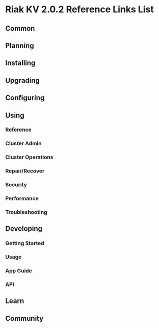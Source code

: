 
# Riak KV 2.0.2 Reference Links List


## Common

[downloads]: /riak/kv/2.0.2/downloads/
[install index]: /riak/kv/2.0.2/setup/installing
[upgrade index]: /riak/kv/2.0.2/upgrading
[plan index]: /riak/kv/2.0.2/planning
[config index]: /riak/2.0.2/using/configuring/
[config reference]: /riak/kv/2.0.2/configuring/reference/
[manage index]: /riak/kv/2.0.2/using/managing
[performance index]: /riak/kv/2.0.2/using/performance
[glossary vnode]: /riak/kv/2.0.2/learn/glossary/#vnode
[contact basho]: http://basho.com/contact/


## Planning

[plan index]: /riak/kv/2.0.2/setup/planning
[plan start]: /riak/kv/2.0.2/setup/planning/start
[plan backend]: /riak/kv/2.0.2/setup/planning/backend
[plan backend bitcask]: /riak/kv/2.0.2/setup/planning/backend/bitcask
[plan backend leveldb]: /riak/kv/2.0.2/setup/planning/backend/leveldb
[plan backend memory]: /riak/kv/2.0.2/setup/planning/backend/memory
[plan backend multi]: /riak/kv/2.0.2/setup/planning/backend/multi
[plan cluster capacity]: /riak/kv/2.0.2/setup/planning/cluster-capacity
[plan bitcask capacity]: /riak/kv/2.0.2/setup/planning/bitcask-capacity-calc
[plan best practices]: /riak/kv/2.0.2/setup/planning/best-practices
[plan future]: /riak/kv/2.0.2/setup/planning/future


## Installing

[install index]: /riak/kv/2.0.2/setup/installing
[install aws]: /riak/kv/2.0.2/setup/installing/amazon-web-services
[install debian & ubuntu]: /riak/kv/2.0.2/setup/installing/debian-ubuntu
[install freebsd]: /riak/kv/2.0.2/setup/installing/freebsd
[install mac osx]: /riak/kv/2.0.2/setup/installing/mac-osx
[install rhel & centos]: /riak/kv/2.0.2/setup/installing/rhel-centos
[install smartos]: /riak/kv/2.0.2/setup/installing/smartos
[install solaris]: /riak/kv/2.0.2/setup/installing/solaris
[install suse]: /riak/kv/2.0.2/setup/installing/suse
[install windows azure]: /riak/kv/2.0.2/setup/installing/windows-azure

[install source index]: /riak/kv/2.0.2/setup/installing/source
[install source erlang]: /riak/kv/2.0.2/setup/installing/source/erlang
[install source jvm]: /riak/kv/2.0.2/setup/installing/source/jvm

[install verify]: /riak/kv/2.0.2/setup/installing/verify


## Upgrading

[upgrade index]: /riak/kv/2.0.2/setup/upgrading
[upgrade checklist]: /riak/kv/2.0.2/setup/upgrading/checklist
[upgrade version]: /riak/kv/2.0.2/setup/upgrading/version
[upgrade cluster]: /riak/kv/2.0.2/setup/upgrading/cluster
[upgrade mdc]: /riak/kv/2.0.2/setup/upgrading/multi-datacenter
[upgrade downgrade]: /riak/kv/2.0.2/setup/upgrading/downgrade


## Configuring

[config index]: /riak/kv/2.0.2/configuring
[config basic]: /riak/kv/2.0.2/configuring/basic
[config backend]: /riak/kv/2.0.2/configuring/backend
[config manage]: /riak/kv/2.0.2/configuring/managing
[config reference]: /riak/kv/2.0.2/configuring/reference/
[config strong consistency]: /riak/kv/2.0.2/configuring/strong-consistency
[config load balance]: /riak/kv/2.0.2/configuring/load-balancing-proxy
[config mapreduce]: /riak/kv/2.0.2/configuring/mapreduce
[config search]: /riak/kv/2.0.2/configuring/search/

[config v3 mdc]: /riak/kv/2.0.2/configuring/v3-multi-datacenter
[config v3 nat]: /riak/kv/2.0.2/configuring/v3-multi-datacenter/nat
[config v3 quickstart]: /riak/kv/2.0.2/configuring/v3-multi-datacenter/quick-start
[config v3 ssl]: /riak/kv/2.0.2/configuring/v3-multi-datacenter/ssl

[config v2 mdc]: /riak/kv/2.0.2/configuring/v2-multi-datacenter
[config v2 nat]: /riak/kv/2.0.2/configuring/v2-multi-datacenter/nat
[config v2 quickstart]: /riak/kv/2.0.2/configuring/v2-multi-datacenter/quick-start
[config v2 ssl]: /riak/kv/2.0.2/configuring/v2-multi-datacenter/ssl



## Using

[use index]: /riak/kv/2.0.2/using/
[use admin commands]: /riak/kv/2.0.2/using/cluster-admin-commands
[use running cluster]: /riak/kv/2.0.2/using/running-a-cluster

### Reference

[use ref custom code]: /riak/kv/2.0.2/using/reference/custom-code
[use ref handoff]: /riak/kv/2.0.2/using/reference/handoff
[use ref monitoring]: /riak/kv/2.0.2/using/reference/statistics-monitoring
[use ref search]: /riak/kv/2.0.2/using/reference/search
[use ref 2i]: /riak/kv/2.0.2/using/reference/secondary-indexes
[use ref snmp]: /riak/kv/2.0.2/using/reference/snmp
[use ref strong consistency]: /riak/2.0.2/using/reference/strong-consistency
[use ref jmx]: /riak/kv/2.0.2/using/reference/jmx
[use ref obj del]: /riak/kv/2.0.2/using/reference/object-deletion/
[use ref v3 mdc]: /riak/kv/2.0.2/using/reference/v3-multi-datacenter
[use ref v2 mdc]: /riak/kv/2.0.2/using/reference/v2-multi-datacenter

### Cluster Admin

[use admin index]: /riak/kv/2.0.2/using/admin/
[use admin commands]: /riak/kv/2.0.2/using/admin/commands/
[use admin riak cli]: /riak/kv/2.0.2/using/admin/riak-cli/
[use admin riak-admin]: /riak/kv/2.0.2/using/admin/riak-admin/
[use admin riak control]: /riak/kv/2.0.2/using/admin/riak-control/

### Cluster Operations

[cluster ops add remove node]: /riak/kv/2.0.2/using/cluster-operations/adding-removing-nodes
[cluster ops inspect node]: /riak/kv/2.0.2/using/cluster-operations/inspecting-node
[cluster ops change info]: /riak/kv/2.0.2/using/cluster-operations/changing-cluster-info
[cluster ops load balance]: /riak/kv/2.0.2/configuring/load-balancing-proxy
[cluster ops bucket types]: /riak/kv/2.0.2/using/cluster-operations/bucket-types
[cluster ops handoff]: /riak/kv/2.0.2/using/cluster-operations/handoff
[cluster ops log]: /riak/kv/2.0.2/using/cluster-operations/logging
[cluster ops obj del]: /riak/kv/2.0.2/using/reference/object-deletion
[cluster ops backup]: /riak/kv/2.0.2/using/cluster-operations/backing-up
[cluster ops mdc]: /riak/kv/2.0.2/using/cluster-operations/multi-datacenter
[cluster ops strong consistency]: /riak/kv/2.0.2/using/cluster-operations/strong-consistency
[cluster ops 2i]: /riak/kv/2.0.2/using/cluster-operations/secondary-indexes
[cluster ops v3 mdc]: /riak/kv/2.0.2/using/cluster-operations/v3-multi-datacenter
[cluster ops v2 mdc]: /riak/kv/2.0.2/using/cluster-operations/v2-multi-datacenter

### Repair/Recover

[repair recover index]: /riak/kv/2.0.2/repair-recovery
[repair recover index]: /riak/kv/2.0.2/using/repair-recovery/failure-recovery/

### Security

[security index]: /riak/kv/2.0.2/using/security/
[security basics]: /riak/kv/2.0.2/using/security/basics
[security managing]: /riak/kv/2.0.2/using/security/managing-sources/

### Performance

[perf index]: /riak/kv/2.0.2/using/performance/
[perf benchmark]: /riak/kv/2.0.2/using/performance/benchmarking
[perf open files]: /riak/kv/2.0.2/using/performance/open-files-limit/
[perf erlang]: /riak/kv/2.0.2/using/performance/erlang
[perf aws]: /riak/kv/2.0.2/using/performance/amazon-web-services
[perf latency checklist]: /riak/kv/2.0.2/using/performance/latency-reduction

### Troubleshooting

[troubleshoot http]: /riak/kv/2.0.2/using/troubleshooting/http-204


## Developing

[dev index]: /riak/kv/2.0.2/developing
[dev client libraries]: /riak/kv/2.0.2/developing/client-libraries
[dev data model]: /riak/kv/2.0.2/developing/data-modeling
[dev data types]: /riak/kv/2.0.2/developing/data-types
[dev kv model]: /riak/kv/2.0.2/developing/key-value-modeling

### Getting Started

[getting started]: /riak/kv/2.0.2/developing/getting-started
[getting started java]: /riak/kv/2.0.2/developing/getting-started/java
[getting started ruby]: /riak/kv/2.0.2/developing/getting-started/ruby
[getting started python]: /riak/kv/2.0.2/developing/getting-started/python
[getting started php]: /riak/kv/2.0.2/developing/getting-started/php
[getting started csharp]: /riak/kv/2.0.2/developing/getting-started/csharp
[getting started nodejs]: /riak/kv/2.0.2/developing/getting-started/nodejs
[getting started erlang]: /riak/kv/2.0.2/developing/getting-started/erlang
[getting started golang]: /riak/kv/2.0.2/developing/getting-started/golang

[obj model java]: /riak/kv/2.0.2/developing/getting-started/java/object-modeling
[obj model ruby]: /riak/kv/2.0.2/developing/getting-started/ruby/object-modeling
[obj model python]: /riak/kv/2.0.2/developing/getting-started/python/object-modeling
[obj model csharp]: /riak/kv/2.0.2/developing/getting-started/csharp/object-modeling
[obj model nodejs]: /riak/kv/2.0.2/developing/getting-started/nodejs/object-modeling
[obj model erlang]: /riak/kv/2.0.2/developing/getting-started/erlang/object-modeling
[obj model golang]: /riak/kv/2.0.2/developing/getting-started/golang/object-modeling

### Usage

[usage index]: /riak/kv/2.0.2/developing/usage
[usage bucket types]: /riak/kv/2.0.2/developing/usage/bucket-types
[usage commit hooks]: /riak/kv/2.0.2/developing/usage/commit-hooks
[usage conflict resolution]: /riak/kv/2.0.2/developing/usage/conflict-resolution
[usage content types]: /riak/kv/2.0.2/developing/usage/content-types
[usage create objects]: /riak/kv/2.0.2/developing/usage/creating-objects
[usage custom extractors]: /riak/kv/2.0.2/developing/usage/custom-extractors
[usage delete objects]: /riak/kv/2.0.2/developing/usage/deleting-objects
[usage mapreduce]: /riak/kv/2.0.2/developing/usage/mapreduce
[usage search]: /riak/kv/2.0.2/developing/usage/search
[usage search schema]: /riak/kv/2.0.2/developing/usage/search-schemas
[usage search data types]: /riak/kv/2.0.2/developing/usage/searching-data-types
[usage 2i]: /riak/kv/2.0.2/developing/usage/secondary-indexes
[usage update objects]: /riak/kv/2.0.2/developing/usage/updating-objects

### App Guide

[apps mapreduce]: /riak/kv/2.0.2/developing/app-guide/advanced-mapreduce
[apps replication properties]: /riak/kv/2.0.2/developing/app-guide/replication-properties
[apps strong consistency]: /riak/kv/2.0.2/developing/app-guide/strong-consistency

### API

[dev api backend]: /riak/kv/2.0.2/developing/api/backend
[dev api http]: /riak/kv/2.0.2/developing/api/http
[dev api http status]: /riak/kv/2.0.2/developing/api/http/status
[dev api pbc]: /riak/kv/2.0.2/developing/api/protocol-buffers/


## Learn

[learn new nosql]: /riak/kv/learn/new-to-nosql
[learn use cases]: /riak/kv/learn/use-cases
[learn why riak]: /riak/kv/learn/why-riak-kv

[glossary]: /riak/kv/2.0.2/learn/glossary/
[glossary aae]: /riak/kv/2.0.2/learn/glossary/#active-anti-entropy-aae
[glossary read rep]: /riak/kv/2.0.2/learn/glossary/#read-repair
[glossary vnode]: /riak/kv/2.0.2/learn/glossary/#vnode

[concept aae]: /riak/kv/2.0.2/learn/concepts/active-anti-entropy/
[concept buckets]: /riak/kv/2.0.2/learn/concepts/buckets
[concept cap neg]: /riak/kv/2.0.2/learn/concepts/capability-negotiation
[concept causal context]: /riak/kv/2.0.2/learn/concepts/causal-context
[concept clusters]: /riak/kv/2.0.2/learn/concepts/clusters/
[concept crdts]: /riak/kv/2.0.2/learn/concepts/crdts
[concept eventual consistency]: /riak/kv/2.0.2/learn/concepts/eventual-consistency
[concept keys objects]: /riak/kv/2.0.2/learn/concepts/keys-and-objects
[concept replication]: /riak/kv/2.0.2/learn/concepts/replication
[concept strong consistency]: /riak/kv/2.0.2/learn/concepts/strong-consistency
[concept vnodes]: /riak/kv/2.0.2/learn/concepts/vnodes



## Community

[community]: /community
[community projects]: /community/projects
[reporting bugs]: /community/reporting-bugs
[taishi]: /community/taishi

